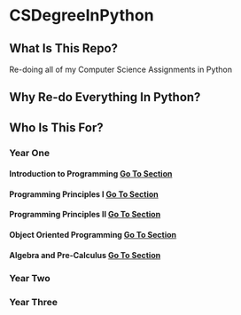 # CSDegreeInPython

## What Is This Repo?
Re-doing all of my Computer Science Assignments in Python

## Why Re-do Everything In Python?


## Who Is This For?

### Year One

#### Introduction to Programming [Go To Section](\Year_One\1.IntroductionToProgramming)

#### Programming Principles I [Go To Section](\2.ProgrammingPrinciplesI)

#### Programming Principles II [Go To Section](\3.ProgrammingPrinciplesII)

#### Object Oriented Programming [Go To Section](\4.ObjectOrientedProgramming)

#### Algebra and Pre-Calculus [Go To Section](\5.AlgebraAndPre-Calc)

### Year Two 


### Year Three
